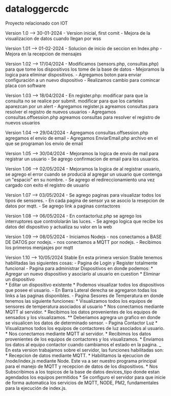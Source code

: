 # dataloggercdc
Proyecto relacionado con IOT

Version 1.0   --> 30-01-2024
    - Version inicial, first comit
    - Mejora de la visualizacion de datos cuando llegan por wss

Version 1.01  --> 01-02-2024
    - Solucion de inicio de seccion en Index.php
    - Mejora en la recepcion de mensajes

Version 1.02  --> 17/04/2024
    - Modificamos (sensors.php, consultas.php) para que tome los dispositivos los tome de la base de datos
    - Mejoramos la logica para eliminar dispositivos.
    - Agregamos boton para enviar configuración a un nuevo dispositivo
    - Realizamos cambio para comincar placa con software

Version 1.03  --> 18/04/2024
    - En register.php: 
        modificar para que la consulta no se realice por submit.
        modificar para que los carteles aparezcan por un alert
    - Agregamos register.js
        agreamos consultas para resolver el registro de nuevos usuarios
    - Agregamos consultas.offsession.php
        agreamos consultas para resolver el registro de nuevos usuarios

Version 1.04  --> 29/04/2024
    - Agregamos consultas.offsession.php
        agregamos el envio de email
    - Agregamos EnviarEmail.php
        archivo en el que se programan los envio de email

Version 1.05 --> 30/04/2024
    - Mejoramos la logica de envio de mail para registrar un usuario
    - Se agrego confirmacion de email para los usuarios.

Version 1.06 --> 02/05/2024
    - Mejoramos la logica de al registrar usuario, se agrego el error cuando se produciá al agregar un usuario que contenga un "espacio" en su nombre.
    - Se agrego el redireccionamiento una vez cargado con exito el registro de usuario

Version 1.07 --> 03/05/2024
    - Se agrego paginas para visualizar todos los tipos de sensores.
    - En cada pagina de sensor ya se asocio la resepcion de datos por mqtt.
    - Se agrego link a paginas contactores
 
Version 1.08 --> 06/05/2024
    - En contactorluz.php se agrego los interruptores que contrololarán las luces.
    - Se agrego logica que recibe los datos del dispositivo y actualiza su valor en la web
 
Version 1.09 --> 08/05/2024
    - Iniciamos Nodejs
    - nos conectamos a BASE DE DATOS por nodejs.
    - nos conectamos a MQTT por nodejs.
    - Recibimos los primeros menjasjes por mqtt
                
 
Version 1.10 --> 10/05/2024 Stable
    En esta primera version Stable tenemos habilitadas las siguientes cosas:
    - Pagina de Login y Register totalmente funcional
    - Pagina para administrar Dispositivos en donde podemos:
        * Agregar un nuevo dispositivo y asociarlo al usuario en cuestion
        * Eliminar un dispositivo   
        * Editar un dispositivo existente
        * Podemos visualizar todos los dispositivos que posee el usuario.
    - En Barra Lateral derecha se agregaron todas los links a las paginas disponibles.
    - Pagina Sesores de Temperatura en donde tenemos las siguiente funciones:
        * Visualizamos todos los equipos de sensores de temperatura asociados al usuario
        * Nos conectamos mediante MQTT al servidor.
        * Recibimos los datos provenientes de los equipos de sensados y los visualizamos.
        ** Deberiamos agregra un grafico en donde se visualicen los datos de determinado sensor.
    - Pagina Contactor Luz
        * Visualizamos todos los equipos de contactores de luz asociados al usuario.
        * Nos conectamos mediante MQTT al servidor.
        * Recibimos los datos provenientes de los equipos de contactores y los visualizamos.
        * Enviamos los datos al equipo contactor cuando cambiamos el estado en la pagina.
    _ En esta version trabajamos sobre el servidor, las funciones habilitadas son:
        * Recepcion de datos mediante MQTT.
        * Habilitamos la ejecucion de /node/index.js mediante Node. Este va a ser nuestro programa principal para el manejo de MQTT y recepcion de datos de los dispositivos.
        * Nos Subscribimos a los topicos de la base de datos devices_tipo donde estan agendados los equipos permitidos
        * Se configuro el servidor para que inicie de forma automatica los servicios de MQTT, NODE, PM2, fundamentales para la ejecución de index.js.
